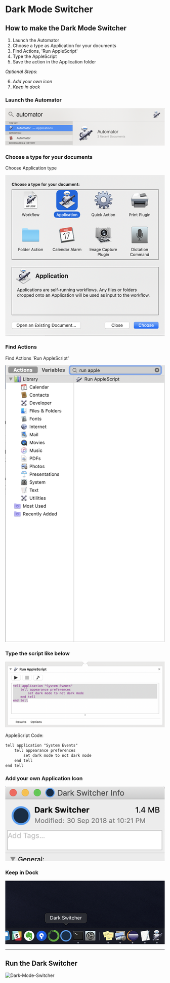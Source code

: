 # Dark Mode Switcher

## How to make the Dark Mode Switcher

1. Launch the Automator
2. Choose a type as Application for your documents
3. Find Actions, 'Run AppleScript'
4. Type the AppleScript
5. Save the action in the Application folder

*Optional Steps*:

6. *Add your own icon*
7. *Keep in dock*

### Launch the Automator

![dm_0](./img/dm_0.png)

### Choose a type for your documents

Choose Application type

![dm_1](./img/dm_01.png)



### Find Actions

Find Actions 'Run AppleScript'

![dm_02](./img/dm_02.png)



### Type the script like below

![dm_03](./img/dm_03.png)

AppleScript Code:

```
tell application "System Events"
	tell appearance preferences
		set dark mode to not dark mode
	end tell
end tell
```

### Add your own Application Icon

![dm_04](./img/dm_04.png)

### Keep in Dock

![dm_05](./img/dm_05.png)

---



## Run the Dark Switcher

![Dark-Mode-Switcher](./img/Dark-Mode-Switcher.gif)


